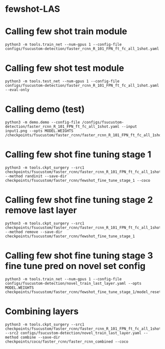 # fewshot-LAS

# Calling few shot train module
```
python3 -m tools.train_net --num-gpus 1 --config-file configs/fsucustom-detection/faster_rcnn_R_101_FPN_ft_fc_all_1shot.yaml
```

# Calling few shot test module
```
python3 -m tools.test_net --num-gpus 1 --config-file configs/fsucustom-detection/faster_rcnn_R_101_FPN_ft_fc_all_1shot.yaml --eval-only
```
# Calling demo (test)
```
python3 -m demo.demo --config-file /configs/fsucustom-detection/faster_rcnn_R_101_FPN_ft_fc_all_1shot.yaml --input input1.png --opts MODEL.WEIGHTS /checkpoints/fsucustom/faster_rcnn/faster_rcnn_R_101_FPN_ft_fc_all_1shot/model_final.pth
```
# Calling few shot fine tuning stage 1
```
python3 -m tools.ckpt_surgery --src1 checkpoints/fsucustom/faster_rcnn/faster_rcnn_R_101_FPN_ft_fc_all_1shot/model_final.pth --method randinit --save-dir checkpoints/fsucustom/faster_rcnn/fewshot_fine_tune_stage_1 --coco
```
# Calling few shot fine tuning stage 2 remove last layer
```
python3 -m tools.ckpt_surgery --src1 checkpoints/fsucustom/faster_rcnn/faster_rcnn_R_101_FPN_ft_fc_all_1shot/model_final.pth --method remove --save-dir checkpoints/fsucustom/faster_rcnn/fewshot_fine_tune_stage_1 
```
# Calling few shot fine tuning stage 3 fine tune pred on novel set config
```
python3 -m tools.train_net --num-gpus 1 --config-file configs/fsucustom-detection/novel_train_last_layer.yaml --opts MODEL.WEIGHTS checkpoints/fsucustom/faster_rcnn/fewshot_fine_tune_stage_1/model_reset_remove.pth
```
# Combining layers
```
python3 -m tools.ckpt_surgery --src1 checkpoints/fsucustom/faster_rcnn/faster_rcnn_R_101_FPN_ft_fc_all_1shot/model_final.pth --src2 configs/fsucustom-detection/novel_train_last_layer.yaml --method combine --save-dir checkpoints/coco/faster_rcnn/faster_rcnn_combined --coco
```
